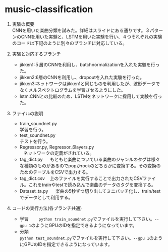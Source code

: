 # music-classification

1. 実験の概要  
CNNを用いた楽曲分類を試みた。詳細はスライドにある通りです。３パターンのCNNを用いた実験と、LSTMを用いた実験を行い、４つそれぞれの実験のコードは下記のように別々のブランチに対応している。

2. 実験と対応するブランチ
    * jikken1:５層のCNNを利用し、batchnormalizationを入れた実験を行った。 
    * jikken2:6層のCNNを利用し、dropoutを入れた実験を行った。 
    * jikken3:ネットワークはjikken1と同じものを利用したが、波形データでなくメルスペクトログラムを学習させるようにした。 
    * lstm:CNNとの比較のため、LSTMをネットワークに採用して実験を行った。 
    
3. ファイルの説明  
    * train_soundnet.py  
    学習を行う。  
    * test_soundnet.py  
    テストを行う。  
    * Regressor.py, Regressor_6layers.py  
    ネットワークの定義がされている。  
    * tag_dict.py  
    もともと楽曲についている楽曲のジャンルのタグは様々な種類のものがあるのでpopかrockのどちらかに変換する。その変換のためのテーブルをCSVで出力する。  
    * tag_dict.csv 
    上のファイルを実行することで出力されたCSVファイル。これをtrainやtestで読み込んで楽曲のデータのタグを変換する。  
    * Dataset_ta.py  
    楽曲の5秒ずつ切り出してミニバッチ化し、train/testでデータとして利用する。  
4. コードの実行方法(各ブランチ共通)  
    * 学習　　
    `python train_soundnet.py`でファイルを実行して下さい。`--gpu 1`のようにGPUのIDを指定できるようになっています。  
    * 分類  
    `python test_soundnet.py`でファイルを実行して下さい。`--gpu 1`のようにGPUのIDを指定できるようになっています。  
